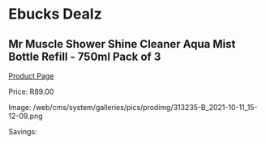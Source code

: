 
# Ebucks Dealz
## Mr Muscle Shower Shine Cleaner Aqua Mist Bottle Refill - 750ml Pack of 3
[Product Page](https://www.ebucks.com/web/shop/productSelected.do?prodId=1229208200&catId=909917204)

Price: R89.00

Image: /web/cms/system/galleries/pics/prodimg/313235-B_2021-10-11_15-12-09.png

Savings: 


	